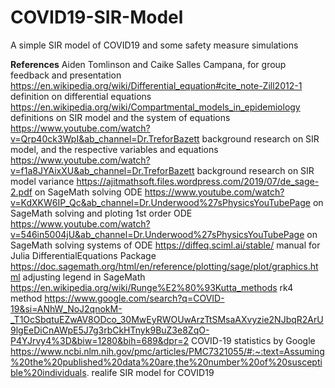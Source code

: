# COVID19-SIR-Model
A simple SIR model of COVID19 and some safety measure simulations


**References**
Aiden Tomlinson and Caike Salles Campana, for group feedback and presentation
https://en.wikipedia.org/wiki/Differential_equation#cite_note-Zill2012-1 definition on differential equations
https://en.wikipedia.org/wiki/Compartmental_models_in_epidemiology definitions on SIR model and the system of equations
https://www.youtube.com/watch?v=Qrp40ck3WpI&ab_channel=Dr.TreforBazett background research on SIR model, and the respective variables and equations
https://www.youtube.com/watch?v=f1a8JYAixXU&ab_channel=Dr.TreforBazett background research on SIR model variance
https://ajitmathsoft.files.wordpress.com/2019/07/de_sage-2.pdf on SageMath solving ODE
https://www.youtube.com/watch?v=KdXKW6IP_Qc&ab_channel=Dr.Underwood%27sPhysicsYouTubePage on SageMath solving and ploting 1st order ODE
https://www.youtube.com/watch?v=546in5004jU&ab_channel=Dr.Underwood%27sPhysicsYouTubePage on SageMath solving systems of ODE
https://diffeq.sciml.ai/stable/ manual for Julia DifferentialEquations Package
https://doc.sagemath.org/html/en/reference/plotting/sage/plot/graphics.html adjusting legend in SageMath
https://en.wikipedia.org/wiki/Runge%E2%80%93Kutta_methods rk4 method
https://www.google.com/search?q=COVID-19&si=ANhW_NoJ2qnokM-_T1OcSbqtuEZwAV8ODco_30MwEyRWOUwArzTtSMsaAXvyzie2NJbqR2ArU9lgEeDiCnAWpE5J7g3rbCkHTnyk9BuZ3e8ZqO-P4YJrvy4%3D&biw=1280&bih=689&dpr=2 COVID-19 statistics by Google
https://www.ncbi.nlm.nih.gov/pmc/articles/PMC7321055/#:~:text=Assuming%20the%20published%20data%20are,the%20number%20of%20susceptible%20individuals. realife SIR model for COVID19
